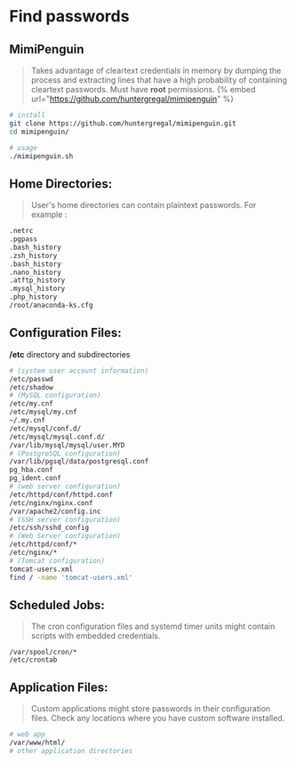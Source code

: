 # Find passwords
## MimiPenguin
>Takes advantage of cleartext credentials in memory by dumping the process and extracting lines that have a high probability of containing cleartext passwords. Must have **root** permissions.
{% embed url="https://github.com/huntergregal/mimipenguin" %}

```bash
# install
git clone https://github.com/huntergregal/mimipenguin.git
cd mimipenguin/

# usage
./mimipenguin.sh
```
## Home Directories: 
>User's home directories can contain plaintext passwords. For example :
```bash
.netrc 
.pgpass
.bash_history
.zsh_history
.bash_history
.nano_history
.atftp_history
.mysql_history
.php_history
/root/anaconda-ks.cfg
```

## Configuration Files: 
**/etc** directory and subdirectories
```bash
# (system user account information)
/etc/passwd
/etc/shadow
# (MySQL configuration)
/etc/my.cnf
/etc/mysql/my.cnf
~/.my.cnf
/etc/mysql/conf.d/
/etc/mysql/mysql.conf.d/
/var/lib/mysql/mysql/user.MYD
# (PostgreSQL configuration)
/var/lib/pgsql/data/postgresql.conf 
pg_hba.conf
pg_ident.conf
# (web server configuration)
/etc/httpd/conf/httpd.conf
/etc/nginx/nginx.conf 
/var/apache2/config.inc
# (SSH server configuration)
/etc/ssh/sshd_config
# (Web Server configuration)
/etc/httpd/conf/*
/etc/nginx/*
# (Tomcat configuration)
tomcat-users.xml
find / -name 'tomcat-users.xml'
```

## Scheduled Jobs: 
>The cron configuration files and systemd timer units might contain scripts with embedded credentials.
```text
/var/spool/cron/* 
/etc/crontab
```
## Application Files: 
>Custom applications might store passwords in their configuration files. Check any locations where you have custom software installed.
```bash
# web app
/var/www/html/
# other application directories
```

